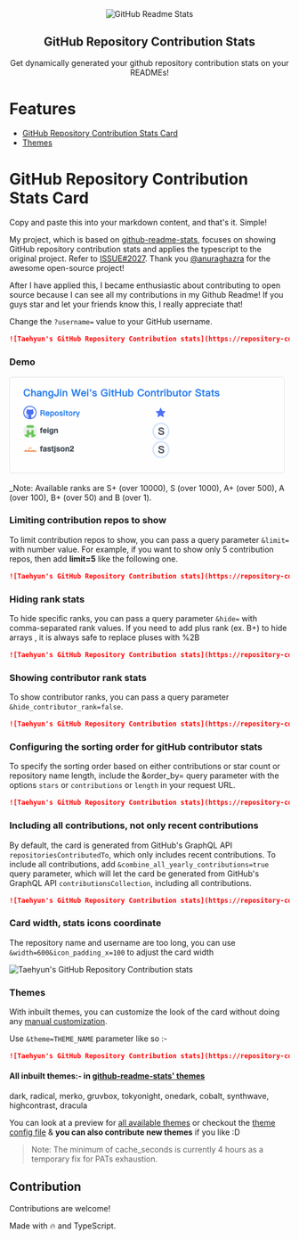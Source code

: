 <p align="center">
 <img width="100px" src="https://res.cloudinary.com/anuraghazra/image/upload/v1594908242/logo_ccswme.svg" align="center" alt="GitHub Readme Stats" />
 <h2 align="center">GitHub Repository Contribution Stats</h2>
 <p align="center">Get dynamically generated your github repository contribution stats on your READMEs!</p>
</p>

# Features

- [GitHub Repository Contribution Stats Card](#github-repository-contribution-stats-card)
- [Themes](#themes)

# GitHub Repository Contribution Stats Card

Copy and paste this into your markdown content, and that's it. Simple!

My project, which is based on [github-readme-stats](https://github.com/anuraghazra/github-readme-stats), focuses on showing GitHub repository contribution stats and applies the typescript to the original project. Refer to [ISSUE#2027](https://github.com/anuraghazra/github-readme-stats/issues/2027). Thank you [@anuraghazra](https://github.com/anuraghazra) for the awesome open-source project!

After I have applied this, I became enthusiastic about contributing to open source because I can see all my contributions in my Github Readme! If you guys star and let your friends know this, I really appreciate that!

Change the `?username=` value to your GitHub username.

```md
![Taehyun's GitHub Repository Contribution stats](https://repository-contribution-stats.vercel.app/api?username=galaxy-sea)
```

### Demo

![Taehyun's GitHub Repository Contribution stats](./img/galaxy-sea.png)

\_Note: Available ranks are S+ (over 10000), S (over 1000), A+ (over 500), A (over 100), B+ (over 50) and B (over 1).

### Limiting contribution repos to show

To limit contribution repos to show, you can pass a query parameter `&limit=` with number value. For example, if you want to show only 5 contribution repos, then add **limit=5** like the following one.

```md
![Taehyun's GitHub Repository Contribution stats](https://repository-contribution-stats.vercel.app/api?username=galaxy-sea&limit=5)
```

### Hiding rank stats

To hide specific ranks, you can pass a query parameter `&hide=` with comma-separated rank values. If you need to add plus rank (ex. B+) to hide arrays , it is always safe to replace pluses with %2B

```md
![Taehyun's GitHub Repository Contribution stats](https://repository-contribution-stats.vercel.app/api?username=galaxy-sea&hide=B,B%2B)
```

### Showing contributor rank stats

To show contributor ranks, you can pass a query parameter `&hide_contributor_rank=false`.

```md
![Taehyun's GitHub Repository Contribution stats](https://repository-contribution-stats.vercel.app/api?username=galaxy-sea&hide=B,B%2B&hide_contributor_rank=false&limit=5)
```

### Configuring the sorting order for gitHub contributor stats

To specify the sorting order based on either contributions or star count or repository name length, include the &order_by= query parameter with the options `stars` or `contributions` or `length` in your request URL.

```md
![Taehyun's GitHub Repository Contribution stats](https://repository-contribution-stats.vercel.app/api?username=galaxy-sea&hide=B,B%2B&hide_contributor_rank=false&limit=5&order_by=contributions)
```

### Including all contributions, not only recent contributions

By default, the card is generated from GitHub's GraphQL API `repositoriesContributedTo`, which only includes recent contributions. To include all contributions, add `&combine_all_yearly_contributions=true` query parameter, which will let the card be generated from GitHub's GraphQL API `contributionsCollection`, including all contributions.

```md
![Taehyun's GitHub Repository Contribution stats](https://repository-contribution-stats.vercel.app/api?username=galaxy-sea&combine_all_yearly_contributions=true)
```

### Card width, stats icons coordinate

The repository name and username are too long, you can use `&width=600&icon_padding_x=100` to adjust the card width

![Taehyun's GitHub Repository Contribution stats](/Users/changjinwei/my-workbench/my-github/repository-contribution-stats/img/width.png)

### Themes

With inbuilt themes, you can customize the look of the card without doing any [manual customization](#customization).

Use `&theme=THEME_NAME` parameter like so :-

```md
![Taehyun's GitHub Repository Contribution stats](https://repository-contribution-stats.vercel.app/api?username=galaxy-sea&hide=B&theme=default)
```

#### All inbuilt themes:- in <a href="https://github.com/anuraghazra/github-readme-stats">github-readme-stats' themes</a>

dark, radical, merko, gruvbox, tokyonight, onedark, cobalt, synthwave, highcontrast, dracula

You can look at a preview for [all available themes](./themes/README.md) or checkout the [theme config file](./themes/index.js) & **you can also contribute new themes** if you like :D

> Note: The minimum of cache_seconds is currently 4 hours as a temporary fix for PATs exhaustion.


## Contribution

Contributions are welcome!

Made with :fire: and TypeScript.
